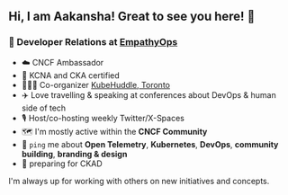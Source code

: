 ## Hi, I am Aakansha! Great to see you here! 👋

### 🥑 Developer Relations at [EmpathyOps](https://empathyops.io/) <br>

- ☁️ CNCF Ambassador <br>
- 👾 KCNA and CKA certified
- 🦸🏻‍♀️ Co-organizer [KubeHuddle, Toronto](https://ca.kubehuddle.com/) <br>
- ✈️ Love travelling & speaking at conferences about DevOps & human side of tech
- 🎙️ Host/co-hosting weekly Twitter/X-Spaces
- 🗺️ I'm mostly active within the **CNCF Community**
- 💬 `ping` me about **Open Telemetry**, **Kubernetes**, **DevOps**, **community building**, **branding & design**
- 🌱 preparing for CKAD

I'm always up for working with others on new initiatives and concepts.
